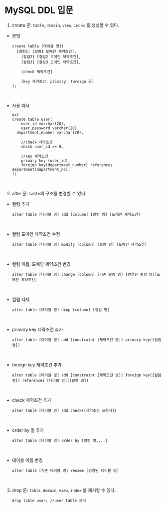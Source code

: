 # MySQL DDL 입문

1. create 문: `table`, `domain`, `view`, `index` 를 생성할 수 있다.

- 문법

  ```mysql
  create table [테이블 명](
  	[컬럼1] [컬럼1 도메인 제약조건],
      [컬럼2] [컬럼2 도메인 제약조건],
      [컬럼3] [컬럼3 도메인 제약조건],
      
      [check 제약조건]
      
      [key 제약조건: primary, foreign 등]
  );
  ```

  <br>

- 사용 예시

  ```
  ex)
  create table user(
      user_id varchar(20),
      user_password varchar(20),
  	department_number varchar(20),
      
      //check 제약조건
      check user_id >= 0,
      
      //key 제약조건
      primary key (user_id),
      foreign key(department_number) references department(department_no);
  );
  ```

  <br>

2. alter 문: `table`의 구조를 변경할 수 있다.

- 컬럼 추가

  ```mysql
  alter table [테이블 명] add [column] [컬럼 명] [도메인 제약조건]
  ```

  <br>

- 컬럼 도메인 제약조건 수정

  ```mysql
  alter table [테이블 명] modify [column] [컬럼 명] [도메인 제약조건]
  ```

  <br>

- 컬럼 이름, 도메인 제약조건 변경

  ```mysql
  alter table [테이블 명] change [column] [기존 컬럼 명] [변경된 컬럼 명][도메인 제약조건]
  ```

  <br>

- 컬럼 삭제

  ```mysql
  alter table [테이블 명] drop [column] [컬럼 명]
  ```

  <br>

- primary key 제약조건 추가

  ```mysql
  alter table [테이블 명] add [constraint [제약조건 명]] primary key([컬럼 명])
  ```

  <br>

- foreign key 제약조건 추가

  ```mysql
  alter table [테이블 명] add [constraint [제약조건 명]] foreign key([컬럼 명]) references [테이블 명]([컬럼 명])
  ```

  <br>

- check 제약조건 추가

  ```mysql
  alter table [테이블 명] add check([제약조건 표현식])
  ```

  <br>

- order by 절 추가

  ```mysql
  alter table [테이블 명] order by [컬럼 명,...]
  ```

  <br>

- 테이블 이름 변경

  ```mysql
  alter table [기존 테이블 명] rename [변경된 테이블 명]
  ```

<br>

3. drop 문: `table`, `domain`, `view`, `index` 를 제거할 수 있다.

   ```mysql
   drop table user; //user table 제거
   ```

   